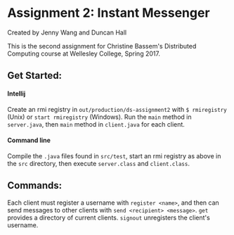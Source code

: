 # Assignment 2: Instant Messenger
Created by Jenny Wang and Duncan Hall

This is the second assignment for Christine Bassem's Distributed Computing course at Wellesley College, Spring 2017.

## Get Started:

#### Intellij
Create an rmi registry in `out/production/ds-assignment2` with `$ rmiregistry` (Unix) or `start rmiregistry` (Windows). Run the `main` method in `server.java`, then `main` method in `client.java` for each client.

#### Command line
Compile the `.java` files found in `src/test`, start an rmi registry as above in the `src` directory, then execute `server.class` and `client.class`.

## Commands:
Each client must register a username with `register <name>`, and then can send messages to other clients with `send <recipient> <message>`. `get` provides a directory of current clients. `signout` unregisters the client's username. 